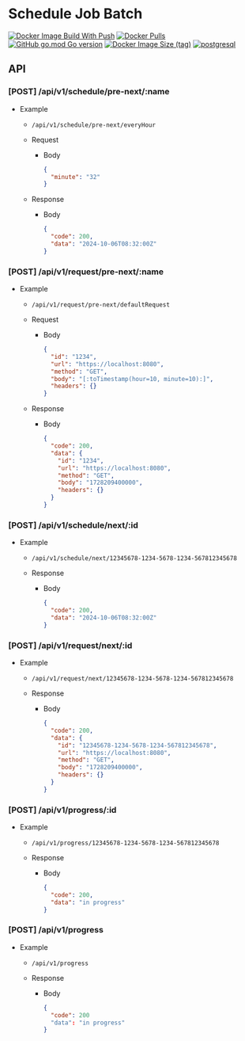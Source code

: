 # Schedule Job Batch

[![Docker Image Build With Push](https://github.com/schedule-job/schedule-job-batch/actions/workflows/docker-image-build-push.yml/badge.svg)](https://github.com/schedule-job/schedule-job-batch/actions/workflows/docker-image-build-push.yml) [![Docker Pulls](https://img.shields.io/docker/pulls/sotaneum/schedule-job-batch?logoColor=fff&logo=docker)](https://hub.docker.com/r/sotaneum/schedule-job-batch) [![GitHub go.mod Go version](https://img.shields.io/github/go-mod/go-version/schedule-job/schedule-job-batch?logo=go&logoColor=fff)](https://go.dev/) [![Docker Image Size (tag)](https://img.shields.io/docker/image-size/sotaneum/schedule-job-batch/latest?logoColor=fff&logo=docker)](https://hub.docker.com/r/sotaneum/schedule-job-batch) [![postgresql](https://img.shields.io/badge/14_or_higher-blue?logo=postgresql&logoColor=fff&label=PostgreSQL)](https://www.postgresql.org/)

## API

### [POST] /api/v1/schedule/pre-next/:name

- Example

  - `/api/v1/schedule/pre-next/everyHour`
  - Request

    - Body

      ```json
      {
        "minute": "32"
      }
      ```

  - Response

    - Body

      ```json
      {
        "code": 200,
        "data": "2024-10-06T08:32:00Z"
      }
      ```

### [POST] /api/v1/request/pre-next/:name

- Example

  - `/api/v1/request/pre-next/defaultRequest`
  - Request

    - Body

      ```json
      {
        "id": "1234",
        "url": "https://localhost:8080",
        "method": "GET",
        "body": "[:toTimestamp(hour=10, minute=10):]",
        "headers": {}
      }
      ```

  - Response

    - Body

      ```json
      {
        "code": 200,
        "data": {
          "id": "1234",
          "url": "https://localhost:8080",
          "method": "GET",
          "body": "1728209400000",
          "headers": {}
        }
      }
      ```

### [POST] /api/v1/schedule/next/:id

- Example

  - `/api/v1/schedule/next/12345678-1234-5678-1234-567812345678`
  - Response

    - Body

      ```json
      {
        "code": 200,
        "data": "2024-10-06T08:32:00Z"
      }
      ```

### [POST] /api/v1/request/next/:id

- Example

  - `/api/v1/request/next/12345678-1234-5678-1234-567812345678`
  - Response

    - Body

      ```json
      {
        "code": 200,
        "data": {
          "id": "12345678-1234-5678-1234-567812345678",
          "url": "https://localhost:8080",
          "method": "GET",
          "body": "1728209400000",
          "headers": {}
        }
      }
      ```

### [POST] /api/v1/progress/:id

- Example

  - `/api/v1/progress/12345678-1234-5678-1234-567812345678`
  - Response

    - Body

      ```json
      {
        "code": 200,
        "data": "in progress"
      }
      ```

### [POST] /api/v1/progress

- Example

  - `/api/v1/progress`
  - Response

    - Body

      ```json
      {
        "code": 200
        "data": "in progress"
      }
      ```
